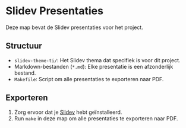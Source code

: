 # Slidev Presentaties

Deze map bevat de Slidev presentaties voor het project.

## Structuur
- `slidev-theme-ti/`: Het Slidev thema dat specifiek is voor dit project.
- Markdown-bestanden (`*.md`): Elke presentatie is een afzonderlijk bestand.
- `Makefile`: Script om alle presentaties te exporteren naar PDF.

## Exporteren
1. Zorg ervoor dat je [Slidev](https://sli.dev/) hebt geïnstalleerd.
2. Run `make` in deze map om alle presentaties te exporteren naar PDF.
